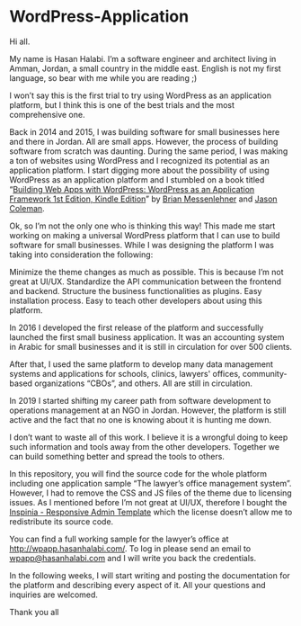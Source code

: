 # WordPress-Application

Hi all. 

My name is Hasan Halabi. I’m a software engineer and architect living in Amman, Jordan, a small country in the middle east. English is not my first language, so bear with me while you are reading ;) 

I won’t say this is the first trial to try using WordPress as an application platform, but I think this is one of the best trials and the most comprehensive one. 

Back in 2014 and 2015, I was building software for small businesses here and there in Jordan. All are small apps. However, the process of building software from scratch was daunting. During the same period, I was making a ton of websites using WordPress and I recognized its potential as an application platform. I start digging more about the possibility of using WordPress as an application platform and I stumbled on a book titled “[Building Web Apps with WordPress: WordPress as an Application Framework 1st Edition, Kindle Edition](https://www.amazon.com/gp/product/B00JK0BA7S/ref=kinw_myk_ro_title)” by [Brian Messenlehner](https://www.amazon.com/Brian-Messenlehner/e/B00E91GV5O/ref=dp_byline_cont_pop_ebooks_1) and [Jason Coleman](https://www.amazon.com/Jason-Coleman/e/B00E6AM6E8/ref=dp_byline_cont_pop_ebooks_2).

Ok, so I’m not the only one who is thinking this way! This made me start working on making a universal WordPress platform that I can use to build software for small businesses. While I was designing the platform I was taking into consideration the following:

Minimize the theme changes as much as possible. This is because I’m not great at UI/UX.
Standardize the API communication between the frontend and backend.
Structure the business functionalities as plugins.
Easy installation process.
Easy to teach other developers about using this platform.

In 2016 I developed the first release of the platform and successfully launched the first small business application. It was an accounting system in Arabic for small businesses and it is still in circulation for over 500 clients.

After that, I used the same platform to develop many data management systems and applications for schools, clinics, lawyers' offices, community-based organizations “CBOs”, and others. All are still in circulation.

In 2019 I started shifting my career path from software development to operations management at an NGO in Jordan. However, the platform is still active and the fact that no one is knowing about it is hunting me down. 

I don’t want to waste all of this work. I believe it is a wrongful doing to keep such information and tools away from the other developers. Together we can build something better and spread the tools to others. 

In this repository, you will find the source code for the whole platform including one application sample “The lawyer’s office management system”. However, I had to remove the CSS and JS files of the theme due to licensing issues. As I mentioned before I’m not great at UI/UX, therefore I bought the [Inspinia - Responsive Admin Template](https://wrapbootstrap.com/theme/inspinia-responsive-admin-template-WB0R5L90S) which the license doesn’t allow me to redistribute its source code.

You can find a full working sample for the lawyer’s office at http://wpapp.hasanhalabi.com/. To log in please send an email to wpapp@hasanhalabi.com and I will write you back the credentials.

In the following weeks, I will start writing and posting the documentation for the platform and describing every aspect of it. All your questions and inquiries are welcomed.

Thank you all

